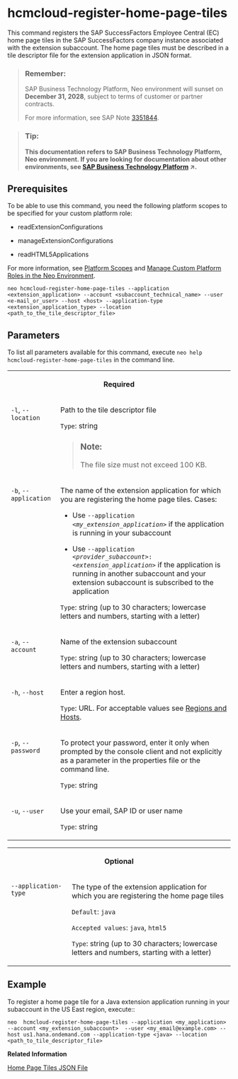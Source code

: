 <!-- loiod274421269594bc4b8b917d488412bd6 -->

# hcmcloud-register-home-page-tiles

This command registers the SAP SuccessFactors Employee Central \(EC\) home page tiles in the SAP SuccessFactors company instance associated with the extension subaccount. The home page tiles must be described in a tile descriptor file for the extension application in JSON format.



> ### Remember:  
> SAP Business Technology Platform, Neo environment will sunset on **December 31, 2028**, subject to terms of customer or partner contracts.
> 
> For more information, see SAP Note [3351844](https://launchpad.support.sap.com/#/notes/3351844).

> ### Tip:  
> **This documentation refers to SAP Business Technology Platform, Neo environment. If you are looking for documentation about other environments, see [SAP Business Technology Platform](https://help.sap.com/viewer/65de2977205c403bbc107264b8eccf4b/Cloud/en-US/6a2c1ab5a31b4ed9a2ce17a5329e1dd8.html "SAP Business Technology Platform (SAP BTP) is an integrated offering comprised of four technology portfolios: database and data management, application development and integration, analytics, and intelligent technologies. The platform offers users the ability to turn data into business value, compose end-to-end business processes, and build and extend SAP applications quickly.") :arrow_upper_right:.**



<a name="loiod274421269594bc4b8b917d488412bd6__section_sxq_x4j_ndb"/>

## Prerequisites

To be able to use this command, you need the following platform scopes to be specified for your custom platform role:

-   readExtensionConfigurations

-   manageExtensionConfigurations

-   readHTML5Applications


For more information, see [Platform Scopes](https://help.sap.com/viewer/65de2977205c403bbc107264b8eccf4b/Cloud/en-US/f2260746ed8e446fafdeaaa8ab43e307.html) and [Manage Custom Platform Roles in the Neo Environment](https://help.sap.com/viewer/65de2977205c403bbc107264b8eccf4b/Cloud/en-US/ede5f721e78e4d678c87c8a200c564ca.html).



```
neo hcmcloud-register-home-page-tiles --application <extension_application> --account <subaccount_technical_name> --user <e-mail_or_user> --host <host> --application-type <extension_application_type> --location <path_to_the_tile_descriptor_file>
```



## Parameters



To list all parameters available for this command, execute `neo help hcmcloud-register-home-page-tiles` in the command line.


<table>
<tr>
<th valign="top" colspan="2">

Required



</th>
</tr>
<tr>
<td valign="top">

`-l`, `--location`



</td>
<td valign="top">

Path to the tile descriptor file

`Type`: string

> ### Note:  
> The file size must not exceed 100 KB.



</td>
</tr>
<tr>
<td valign="top">

`-b`, `--application`



</td>
<td valign="top">

The name of the extension application for which you are registering the home page tiles. Cases:

-   Use <code>--application <i class="varname">&lt;my_extension_application&gt;</i></code> if the application is running in your subaccount

-   Use <code>--application <i class="varname">&lt;provider_subaccount&gt;</i>:<i class="varname">&lt;extension_application&gt;</i></code> if the application is running in another subaccount and your extension subaccount is subscribed to the application


`Type`: string \(up to 30 characters; lowercase letters and numbers, starting with a letter\)



</td>
</tr>
<tr>
<td valign="top">

`-a`, `--account`



</td>
<td valign="top">

Name of the extension subaccount

`Type`: string \(up to 30 characters; lowercase letters and numbers, starting with a letter\)



</td>
</tr>
<tr>
<td valign="top">

`-h`, `--host`



</td>
<td valign="top">

Enter a region host.

`Type`: URL. For acceptable values see [Regions and Hosts](https://help.sap.com/viewer/65de2977205c403bbc107264b8eccf4b/Cloud/en-US/350356d1dc314d3199dca15bd2ab9b0e.html).



</td>
</tr>
<tr>
<td valign="top">

`-p`, `--password`



</td>
<td valign="top">

To protect your password, enter it only when prompted by the console client and not explicitly as a parameter in the properties file or the command line.

`Type`: string



</td>
</tr>
<tr>
<td valign="top">

`-u`, `--user`



</td>
<td valign="top">

Use your email, SAP ID or user name

`Type`: string



</td>
</tr>
</table>


<table>
<tr>
<th valign="top" colspan="2">

Optional



</th>
</tr>
<tr>
<td valign="top">

`--application-type`



</td>
<td valign="top">

The type of the extension application for which you are registering the home page tiles

`Default`: `java`

`Accepted values`: `java`, `html5`

`Type`: string \(up to 30 characters; lowercase letters and numbers, starting with a letter\)



</td>
</tr>
</table>



## Example

To register a home page tile for a Java extension application running in your subaccount in the US East region, execute::

```
neo  hcmcloud-register-home-page-tiles --application <my_application> --account <my_extension_subaccount>  --user <my_email@example.com> --host us1.hana.ondemand.com --application-type <java> --location <path_to_tile_descriptor_file>
```

**Related Information**  


[Home Page Tiles JSON File](https://help.sap.com/viewer/65de2977205c403bbc107264b8eccf4b/Cloud/en-US/872d124e75094aa5a782fb5703d88eb3.html)

